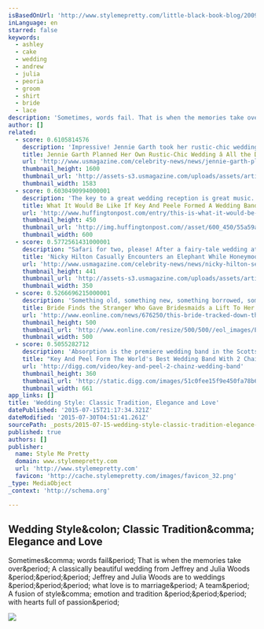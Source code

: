 ```yaml
---
isBasedOnUrl: 'http://www.stylemepretty.com/little-black-book-blog/2009/01/28/wedding-style-classic-tradition-elegance-and-love/'
inLanguage: en
starred: false
keywords:
  - ashley
  - cake
  - wedding
  - andrew
  - julia
  - peoria
  - groom
  - shirt
  - bride
  - lace
description: 'Sometimes, words fail. That is when the memories take over. A classically beautiful wedding from Jeffrey and Julia Woods ... Jeffrey and Julia Woods are to weddings ... what love is to marriage. A team. A fusion of style, emotion and tradition ... with hearts full of passion.'
author: []
related:
  - score: 0.6105814576
    description: 'Impressive! Jennie Garth took her rustic-chic wedding into her own hands. The Beverly Hills, 90210 alum, who looked stunning in a floral-embroidered long-sleeved gown, planned her July 11 wedding to now-husband David Abrams without the help of an event planner, sources tell exclusively.'
    title: Jennie Garth Planned Her Own Rustic-Chic Wedding â All the Details
    url: 'http://www.usmagazine.com/celebrity-news/news/jennie-garth-planned-her-own-rustic-chic-wedding-all-the-details-2015147'
    thumbnail_height: 1600
    thumbnail_url: 'http://assets-s3.usmagazine.com/uploads/assets/articles/89553-jennie-garth-planned-her-own-rustic-chic-wedding-all-the-details/1436925894_jennie-garth-david-abrams-zoom.jpg'
    thumbnail_width: 1583
  - score: 0.6030490994000001
    description: 'The key to a great wedding reception is great music. And the key to great wedding music is Key and Peele. In a new YouTube sketch, the comedy duo play members of a fictional Scottsdale, Arizona-based wedding band called Absorption.'
    title: What It Would Be Like If Key And Peele Formed A Wedding Band
    url: 'http://www.huffingtonpost.com/entry/this-is-what-it-would-be-like-if-key-and-peele-were-wedding-singers_55a57ce3e4b0896514cfa74b'
    thumbnail_height: 450
    thumbnail_url: 'http://img.huffingtonpost.com//asset/600_450/55a59a851200002b0013473a.png?cache=uKxCbnyKdH'
    thumbnail_width: 600
  - score: 0.5772561431000001
    description: "Safari for two, please! After a fairy-tale wedding at London's Kensington Palace on July 10, Nicky Hilton and her new husband, James Rothschild, set out for someplace a little less posh. The newlyweds are currently on their honeymoon in Botswana -- and from the looks of the picture Hilton posted to Instagram, it's quite the wild ride."
    title: 'Nicky Hilton Casually Encounters an Elephant While Honeymooning With James Rothschild: Picture'
    url: 'http://www.usmagazine.com/celebrity-news/news/nicky-hilton-sees-an-elephant-on-her-honeymoon-with-james-rothschild-2015147'
    thumbnail_height: 441
    thumbnail_url: 'http://assets-s3.usmagazine.com/uploads/assets/articles/89547-nicky-hilton-sees-an-elephant-on-her-honeymoon-with-james-rothschild/promo/1436915268_nicky-hilton-441.jpg'
    thumbnail_width: 350
  - score: 0.5266696215000001
    description: 'Something old, something new, something borrowed, something blue...but wait! Where is everybody?!...'
    title: Bride Finds the Stranger Who Gave Bridesmaids a Lift To Her Wedding
    url: 'http://www.eonline.com/news/676250/this-bride-tracked-down-the-stranger-who-gave-bridesmaids-a-lift-to-her-wedding-get-the-details'
    thumbnail_height: 500
    thumbnail_url: 'http://www.eonline.com/resize/500/500//eol_images/Entire_Site/2015614/rs_300x300-150714154708-600.broken-down-bridal-party.jw.71415.jpg'
    thumbnail_width: 500
  - score: 0.5055282712
    description: 'Absorption is the premiere wedding band in the Scottsdale, Arizona area. Book them for your wedding for a personalized musical experience unlike any other.'
    title: "Key And Peel Form The World's Best Wedding Band With 2 Chainz"
    url: 'http://digg.com/video/key-and-peel-2-chainz-wedding-band'
    thumbnail_height: 360
    thumbnail_url: 'http://static.digg.com/images/51c0fee15f9e450fa78b652ac0a9ba59_599d200d776a765d2851f558a5327d22_1_social_large.jpeg'
    thumbnail_width: 661
app_links: []
title: 'Wedding Style: Classic Tradition, Elegance and Love'
datePublished: '2015-07-15T21:17:34.321Z'
dateModified: '2015-07-30T04:51:41.261Z'
sourcePath: _posts/2015-07-15-wedding-style-classic-tradition-elegance-and-love.md
published: true
authors: []
publisher:
  name: Style Me Pretty
  domain: www.stylemepretty.com
  url: 'http://www.stylemepretty.com'
  favicon: 'http://cache.stylemepretty.com/images/favicon_32.png'
_type: MediaObject
_context: 'http://schema.org'

---
```

<article style=""><h1>Wedding Style&amp;colon; Classic Tradition&amp;comma; Elegance and Love</h1><p>Sometimes&amp;comma; words fail&amp;period; That is when the memories take over&amp;period; A classically beautiful wedding from Jeffrey and Julia Woods &amp;period;&amp;period;&amp;period; Jeffrey and Julia Woods are to weddings &amp;period;&amp;period;&amp;period; what love is to marriage&amp;period; A team&amp;period; A fusion of style&amp;comma; emotion and tradition &amp;period;&amp;period;&amp;period; with hearts full of passion&amp;period;</p><img src="http://o.aolcdn.com/smp/cache/wp-content/uploads/2009/01/jj31.jpg" /></article>